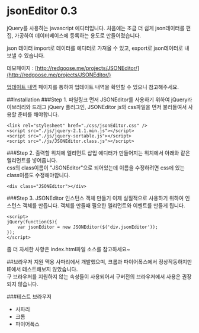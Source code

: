 jsonEditor 0.3
==========

jQuery를 사용하는 javascript 에디터입니다.
처음에는 조금 더 쉽게 json데이터를 편집, 가공하여 데이터베이스에 등록하는 용도로 만들어졌습니다.

json 데이터 import로 데이터를 에디터로 가져올 수 있고, export로 json데이터로 내보낼 수 있습니다.

데모페이지 : [http://redgoose.me/projects/JSONEditor/](http://redgoose.me/projects/JSONEditor/)

[업데이트 내역](https://github.com/RedgooseDev/JSONEditor/releases) 페이지를 통하여 업데이트 내역을 확인할 수 있으니 참고해주세요.

##Installation
###Step 1. 파일링크
먼저 JSONEditor를 사용하기 위하여 jQuery라이브러리와 드래그 jQuery 플러그인, JSONEditor js와 css파일을 먼저 불러들여서 사용할 준비를 해야합니다.
```
<link rel="stylesheet" href="./css/jsonEditor.css" />
<script src="./js/jquery-2.1.1.min.js"></script>
<script src="./js/jquery-sortable.js"></script>
<script src="./js/JSONEditor.class.js"></script>
```

###Step 2. 출력할 위치에 엘리먼트 삽입
에디터가 만들어지는 위치에서 아래와 같은 엘리먼트를 넣어줍니다.  
css의 class이름이 "JSONEditor"으로 되어있는데 이름을 수정하려면 css에 있는 class이름도 수정해야합니다.
```
<div class="JSONEditor"></div>
```

###Step 3. JSONEditor 인스턴스 객체 만들기
이제 실질적으로 사용하기 위하여 인스턴스 객체를 만듭니다. 객체를 만들때 필요한 엘리먼트와 이벤트를 만들게 됩니다.
```
<script>
jQuery(function($){
	var jsonEditor = new JSONEditor($('div.jsonEditor'));
});
</script>
```

좀 더 자세한 사항은 index.html파일 소스를 참고하세요~


##브라우저 지원
맥용 사파리에서 개발했으며, 크롬과 파이어폭스에서 정상작동하지만 IE에서 테스트해보지 않았습니다.  
구 브라우저를 지원하지 않는 속성들이 사용되어서 구버전의 브라우저에서 사용은 권장되지 않습니다.

###테스트 브라우저
* 사파리
* 크롬
* 파이어폭스
